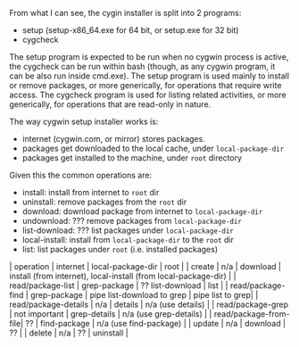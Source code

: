 From what I can see, the cygin installer is split into 2 programs:
- setup (setup-x86_64.exe for 64 bit, or setup.exe for 32 bit)
- cygcheck

The setup program is expected to be run when no cygwin process is active, the cygcheck can be run within bash (though, as any cygwin program, it can be also run inside cmd.exe).
The setup program is used mainly to install or remove packages, or more generically, for operations that require write access.
The cygcheck program is used for listing related activities, or more generically, for operations that are read-only in nature.

The way cygwin setup installer works is:
- internet (cygwin.com, or mirror) stores packages.
- packages get downloaded to the local cache, under `local-package-dir`
- packages get installed to the machine, under `root` directory

Given this the common operations are:
- install: install from internet to `root` dir
- uninstall: remove packages from the `root` dir
- download: download package from internet to `local-package-dir`
- undownload: ??? remove packages from `local-package-dir`
- list-download: ??? list packages under `local-package-dir`
- local-install: install from `local-package-dir` to the `root` dir
- list: list packages under `root` (i.e. installed packages)


| operation             | internet      | local-package-dir | root                      |
| create                | n/a           | download          | install (from internet), local-install (from local-package-dir) |
| read/package-list     | grep-package  | ?? list-download  | list                      |
| read/package-find     | grep-package  | pipe list-download to grep | pipe list to grep|
| read/package-details  | n/a           | details           | n/a (use details)         |
| read/package-grep     | not important | grep-details      | n/a (use grep-details)    |
| read/package-from-file| ??            | find-package      | n/a (use find-package)    |
| update                | n/a           | download          | ??                        |
| delete                | n/a           | ??                | uninstall                 |
